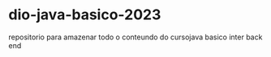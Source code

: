 # dio-java-basico-2023
repositorio para amazenar todo o conteundo do cursojava basico inter back end
